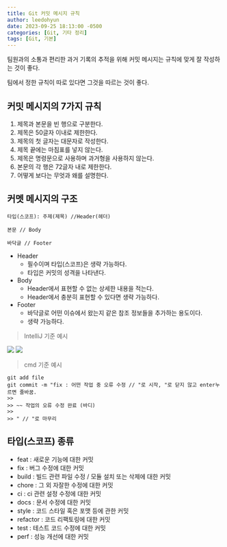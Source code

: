 ```yaml
---
title: Git 커밋 메시지 규칙
author: leedohyun
date: 2023-09-25 18:13:00 -0500
categories: [Git, 기타 정리]
tags: [Git, 기본]
---
```


팀원과의 소통과 편리한 과거 기록의 추적을 위해 커밋 메시지는 규칙에 맞게 잘 작성하는 것이 좋다.

팀에서 정한 규칙이 따로 있다면 그것을 따르는 것이 좋다.

## 커밋 메시지의 7가지 규칙

1. 제목과 본문을 빈 행으로 구분한다.
2. 제목은 50글자 이내로 제한한다.
3. 제목의 첫 글자는 대문자로 작성한다.
4. 제목 끝에는 마침표를 넣지 않는다.
5. 제목은 명령문으로 사용하며 과거형을 사용하지 않는다.
6. 본문의 각 행은 72글자 내로 제한한다.
7. 어떻게 보다는 무엇과 왜를 설명한다.

## 커멧 메시지의 구조

```git
타입(스코프): 주제(제목) //Header(헤더)

본문 // Body

바닥글 // Footer
```
- Header 
	- 필수이며 타입(스코프)은 생략 가능하다.
	- 타입은 커밋의 성격을 나타낸다.
- Body
	- Header에서 표현할 수 없는 상세한 내용을 적는다.
	- Header에서 충분히 표현할 수 있다면 생략 가능하다.
- Footer
	- 바닥글로 어떤 이슈에서 왔는지 같은 참조 정보들을 추가하는 용도이다.
	- 생략 가능하다. 


> IntelliJ 기준 예시

![](https://blog.kakaocdn.net/dn/KiO0p/btsv5iPOIMD/KkfYAcF0xHfFadwxN0D0JK/img.png)
![](https://blog.kakaocdn.net/dn/dt81lk/btsv7gEcSim/pcuGrt8JIQXYs0gDIEJZH1/img.png)

> cmd 기준 예시

```
git add file
git commit -m "fix : 어떤 작업 중 오류 수정 // "로 시작, "로 닫지 않고 enter누르면 줄바꿈. 
>>
>> ~~ 작업의 오류 수정 완료 (바디)
>>
>> " // "로 마무리
```



## 타입(스코프) 종류

- feat : 새로운 기능에 대한 커밋
- fix : 버그 수정에 대한 커밋
- build : 빌드 관련 파일 수정 / 모듈 설치 또는 삭제에 대한 커밋
- chore : 그 외 자잘한 수정에 대한 커밋
- ci : ci 관련 설정 수정에 대한 커밋
- docs : 문서 수정에 대한 커밋
- style : 코드 스타일 혹은 포맷 등에 관한 커밋
- refactor : 코드 리팩토링에 대한 커밋
- test : 테스트 코드 수정에 대한 커밋
- perf : 성능 개선에 대한 커밋
